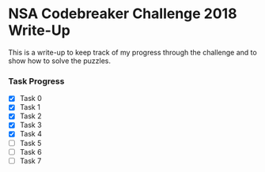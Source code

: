 # NSA Codebreaker Challenge 2018 Write-Up
This is a write-up to keep track of my progress through the challenge
and to show how to solve the puzzles.

### Task Progress
- [x] Task 0
- [x] Task 1
- [x] Task 2
- [x] Task 3
- [x] Task 4
- [ ] Task 5
- [ ] Task 6
- [ ] Task 7
